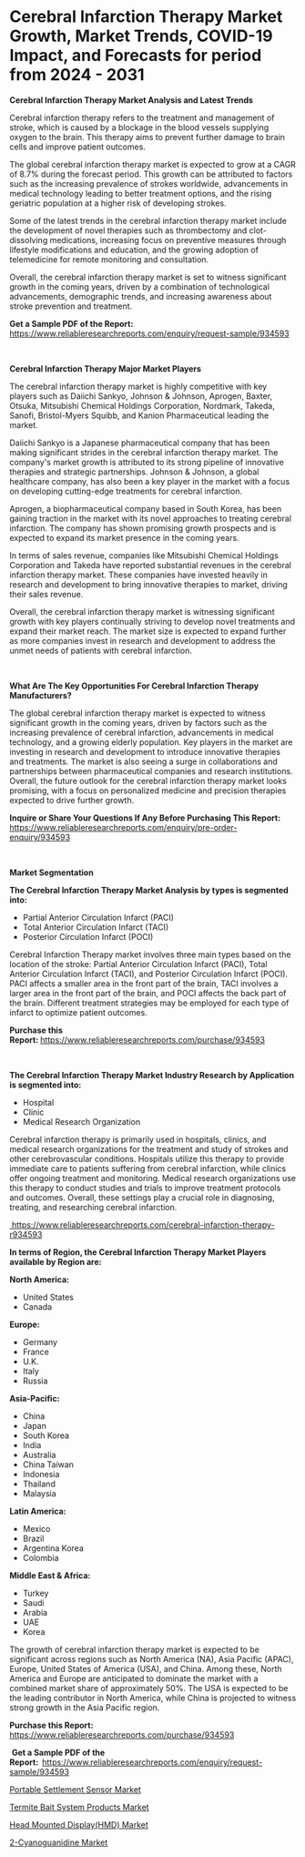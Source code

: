<p><h1>Cerebral Infarction Therapy Market Growth, Market Trends, COVID-19 Impact, and Forecasts for period from 2024 - 2031</h1></p><p><strong>Cerebral Infarction Therapy Market Analysis and Latest Trends</strong></p>
<p><p>Cerebral infarction therapy refers to the treatment and management of stroke, which is caused by a blockage in the blood vessels supplying oxygen to the brain. This therapy aims to prevent further damage to brain cells and improve patient outcomes.</p><p>The global cerebral infarction therapy market is expected to grow at a CAGR of 8.7% during the forecast period. This growth can be attributed to factors such as the increasing prevalence of strokes worldwide, advancements in medical technology leading to better treatment options, and the rising geriatric population at a higher risk of developing strokes.</p><p>Some of the latest trends in the cerebral infarction therapy market include the development of novel therapies such as thrombectomy and clot-dissolving medications, increasing focus on preventive measures through lifestyle modifications and education, and the growing adoption of telemedicine for remote monitoring and consultation.</p><p>Overall, the cerebral infarction therapy market is set to witness significant growth in the coming years, driven by a combination of technological advancements, demographic trends, and increasing awareness about stroke prevention and treatment.</p></p>
<p><strong>Get a Sample PDF of the Report:&nbsp;</strong> <a href="https://www.reliableresearchreports.com/enquiry/request-sample/934593">https://www.reliableresearchreports.com/enquiry/request-sample/934593</a></p>
<p>&nbsp;</p>
<p><strong>Cerebral Infarction Therapy Major Market Players</strong></p>
<p><p>The cerebral infarction therapy market is highly competitive with key players such as Daiichi Sankyo, Johnson & Johnson, Aprogen, Baxter, Otsuka, Mitsubishi Chemical Holdings Corporation, Nordmark, Takeda, Sanofi, Bristol-Myers Squibb, and Kanion Pharmaceutical leading the market.</p><p>Daiichi Sankyo is a Japanese pharmaceutical company that has been making significant strides in the cerebral infarction therapy market. The company's market growth is attributed to its strong pipeline of innovative therapies and strategic partnerships. Johnson & Johnson, a global healthcare company, has also been a key player in the market with a focus on developing cutting-edge treatments for cerebral infarction.</p><p>Aprogen, a biopharmaceutical company based in South Korea, has been gaining traction in the market with its novel approaches to treating cerebral infarction. The company has shown promising growth prospects and is expected to expand its market presence in the coming years.</p><p>In terms of sales revenue, companies like Mitsubishi Chemical Holdings Corporation and Takeda have reported substantial revenues in the cerebral infarction therapy market. These companies have invested heavily in research and development to bring innovative therapies to market, driving their sales revenue.</p><p>Overall, the cerebral infarction therapy market is witnessing significant growth with key players continually striving to develop novel treatments and expand their market reach. The market size is expected to expand further as more companies invest in research and development to address the unmet needs of patients with cerebral infarction.</p></p>
<p>&nbsp;</p>
<p><strong>What Are The Key Opportunities For Cerebral Infarction Therapy Manufacturers?</strong></p>
<p><p>The global cerebral infarction therapy market is expected to witness significant growth in the coming years, driven by factors such as the increasing prevalence of cerebral infarction, advancements in medical technology, and a growing elderly population. Key players in the market are investing in research and development to introduce innovative therapies and treatments. The market is also seeing a surge in collaborations and partnerships between pharmaceutical companies and research institutions. Overall, the future outlook for the cerebral infarction therapy market looks promising, with a focus on personalized medicine and precision therapies expected to drive further growth.</p></p>
<p><strong>Inquire or Share Your Questions If Any Before Purchasing This Report:</strong> <a href="https://www.reliableresearchreports.com/enquiry/pre-order-enquiry/934593">https://www.reliableresearchreports.com/enquiry/pre-order-enquiry/934593</a></p>
<p>&nbsp;</p>
<p><strong>Market Segmentation</strong></p>
<p><strong>The Cerebral Infarction Therapy Market Analysis by types is segmented into:</strong></p>
<p><ul><li>Partial Anterior Circulation Infarct (PACI)</li><li>Total Anterior Circulation Infarct (TACI)</li><li>Posterior Circulation Infarct (POCI)</li></ul></p>
<p><p>Cerebral Infarction Therapy market involves three main types based on the location of the stroke: Partial Anterior Circulation Infarct (PACI), Total Anterior Circulation Infarct (TACI), and Posterior Circulation Infarct (POCI). PACI affects a smaller area in the front part of the brain, TACI involves a larger area in the front part of the brain, and POCI affects the back part of the brain. Different treatment strategies may be employed for each type of infarct to optimize patient outcomes.</p></p>
<p><strong>Purchase this Report:&nbsp;</strong><a href="https://www.reliableresearchreports.com/purchase/934593">https://www.reliableresearchreports.com/purchase/934593</a></p>
<p>&nbsp;</p>
<p><strong>The Cerebral Infarction Therapy Market Industry Research by Application is segmented into:</strong></p>
<p><ul><li>Hospital</li><li>Clinic</li><li>Medical Research Organization</li></ul></p>
<p><p>Cerebral infarction therapy is primarily used in hospitals, clinics, and medical research organizations for the treatment and study of strokes and other cerebrovascular conditions. Hospitals utilize this therapy to provide immediate care to patients suffering from cerebral infarction, while clinics offer ongoing treatment and monitoring. Medical research organizations use this therapy to conduct studies and trials to improve treatment protocols and outcomes. Overall, these settings play a crucial role in diagnosing, treating, and researching cerebral infarction.</p></p>
<p><a href="https://www.reliableresearchreports.com/cerebral-infarction-therapy-r934593">&nbsp;https://www.reliableresearchreports.com/cerebral-infarction-therapy-r934593</a></p>
<p><strong>In terms of Region, the Cerebral Infarction Therapy Market Players available by Region are:</strong></p>
<p>
    <p> <strong> North America: </strong>
        <ul>
            <li>United States</li>
            <li>Canada</li>
        </ul>
        </p> 
    <p> <strong> Europe: </strong>
        <ul>
            <li>Germany</li>
            <li>France</li>
            <li>U.K.</li>
            <li>Italy</li>
            <li>Russia</li>
        </ul>
        </p> 
    <p> <strong> Asia-Pacific: </strong>
        <ul>
            <li>China</li>
            <li>Japan</li>
            <li>South Korea</li>
            <li>India</li>
            <li>Australia</li>
            <li>China Taiwan</li>
            <li>Indonesia</li>
            <li>Thailand</li>
            <li>Malaysia</li>
        </ul>
        </p> 
    <p> <strong> Latin America: </strong>
        <ul>
            <li>Mexico</li>
            <li>Brazil</li>
            <li>Argentina Korea</li>
            <li>Colombia</li>
        </ul>
        </p> 
    <p> <strong> Middle East & Africa: </strong>
        <ul>
            <li>Turkey</li>
            <li>Saudi</li>
            <li>Arabia</li>
            <li>UAE</li>
            <li>Korea</li>
        </ul>
    </p>
    </p>
<p><p>The growth of cerebral infarction therapy market is expected to be significant across regions such as North America (NA), Asia Pacific (APAC), Europe, United States of America (USA), and China. Among these, North America and Europe are anticipated to dominate the market with a combined market share of approximately 50%. The USA is expected to be the leading contributor in North America, while China is projected to witness strong growth in the Asia Pacific region.</p></p>
<p><strong>Purchase this Report: </strong><a href="https://www.reliableresearchreports.com/purchase/934593">https://www.reliableresearchreports.com/purchase/934593</a></p>
<p>&nbsp;<strong>Get a Sample PDF of the Report:&nbsp;&nbsp;</strong><a href="https://www.reliableresearchreports.com/enquiry/request-sample/934593">https://www.reliableresearchreports.com/enquiry/request-sample/934593</a></p>
<p><strong></strong></p>
<p><p><a href="https://www.linkedin.com/pulse/portable-settlement-sensor-market-insight-trends-growth-forecasted-zznlf">Portable Settlement Sensor Market</a></p><p><a href="https://github.com/RichRobinson5/Market-Research-Report-List-5/blob/main/termite-bait-system-products-market.md">Termite Bait System Products Market</a></p><p><a href="https://www.linkedin.com/pulse/head-mounted-displayhmd-market-competitive-analysis-trends-ztfmf">Head Mounted Display(HMD) Market</a></p><p><a href="https://issuu.com/reportprime-2/docs/2-cyanoguanidine-market-size-2030.pptx">2-Cyanoguanidine Market</a></p></p>